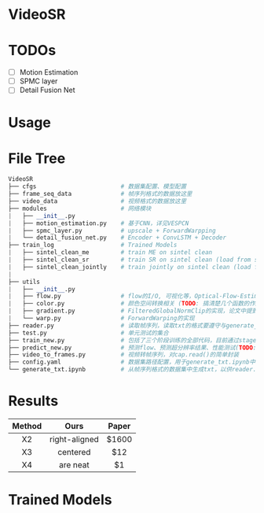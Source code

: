 # VideoSR

# TODOs

- [ ] Motion Estimation
- [ ] SPMC layer
- [ ] Detail Fusion Net

# Usage

# File Tree
```python
VideoSR
├── cfgs                        # 数据集配置、模型配置
├── frame_seq_data              # 帧序列格式的数据放这里
├── video_data                  # 视频格式的数据放这里
├── modules                     # 网络模块
|   ├── __init__.py
|   ├── motion_estimation.py    # 基于CNN，详见VESPCN
|   ├── spmc_layer.py           # upscale + ForwardWarpping
|   └── detail_fusion_net.py    # Encoder + ConvLSTM + Decoder
├── train_log                   # Trained Models
|   ├── sintel_clean_me         # train ME on sintel clean
|   ├── sintel_clean_sr         # train SR on sintel clean (load from sintel_clean_me)
|   ├── sintel_clean_jointly    # train jointly on sintel clean (load from sintel_clean_jointly)
|
├── utils
|   ├── __init__.py
|   ├── flow.py                 # flow的I/O, 可视化等，Optical-Flow-Estimation中维护更新
|   ├── color.py                # 颜色空间转换相关 (TODO: 搞清楚几个函数的作用域和值域，似乎因为hr_y的范围已经影响到了模型训练)
|   ├── gradient.py             # FilteredGlobalNormClip的实现，论文中提到要对ConvLSTM的梯度单独作GlobalNormClip
|   └── warp.py                 # ForwardWarping的实现
├── reader.py                   # 读取帧序列，读取txt的格式要遵守与generate_txt.ipynb的约定
├── test.py                     # 单元测试的集合
├── train_new.py                # 包括了三个阶段训练的全部代码，目前通过stage来人工控制(TODO: 设计大数据下的数据集方案)(TODO: 第二、三阶段的训练)(TODO: 根据iterations自动改stage)
├── predict_new.py              # 预测flow、预测超分辨率结果、性能测试(TODO: 写stitch，提高通用性)(TODO: 读写方案?为每个数据集写helper?)(TODO: 测试新旧切图速度)(TODO: 需要写metrics, 查APE和EPE的定义)(TODO: 在Sintel上测试)
├── video_to_frames.py          # 视频转帧序列，对cap.read()的简单封装
├── config.yaml                 # 数据集路径配置，用于generate_txt.ipynb中
└── generate_txt.ipynb          # 从帧序列格式的数据集中生成txt，以供reader.py使用(TODO: 当前将连续帧的路径都存下来的方法，冗余大)
```
# Results

| Method        | Ours           | Paper  |
| :-------------: |:-------------:| :-----:|
| X2     | right-aligned | $1600 |
| X3      | centered      |   $12 |
| X4 | are neat      |    $1 |
# Trained Models
